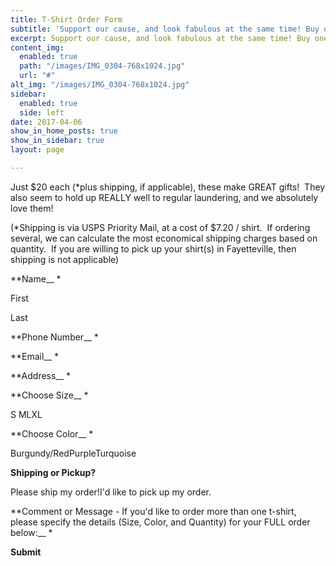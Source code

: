 ```yaml
---
title: T-Shirt Order Form
subtitle: 'Support our cause, and look fabulous at the same time! Buy one of our t-shirts. '
excerpt: Support our cause, and look fabulous at the same time! Buy one of our t-shirts.
content_img:
  enabled: true
  path: "/images/IMG_0304-768x1024.jpg"
  url: "#"
alt_img: "/images/IMG_0304-768x1024.jpg"
sidebar:
  enabled: true
  side: left
date: 2017-04-06
show_in_home_posts: true
show_in_sidebar: true
layout: page

---
```

Just $20 each (*plus shipping, if applicable), these make GREAT gifts! &nbsp;They also seem to hold up REALLY well to regular laundering, and we absolutely love them!

(*Shipping is via USPS Priority Mail, at a cost of $7.20 / shirt. &nbsp;If ordering several, we can calculate the most economical shipping charges based on quantity. &nbsp;If you are willing to pick up your shirt(s) in Fayetteville, then shipping is not applicable)

**Name__ *

First

Last

**Phone Number__ *

**Email__ *

**Address__ *

**Choose Size__ *

S MLXL

**Choose Color__ *

Burgundy/RedPurpleTurquoise

**Shipping or Pickup?**

Please ship my order!I'd like to pick up my order.

**Comment or Message - If you'd like to order more than one t-shirt, please specify the details (Size, Color, and Quantity) for your FULL order below:__ *

**Submit**